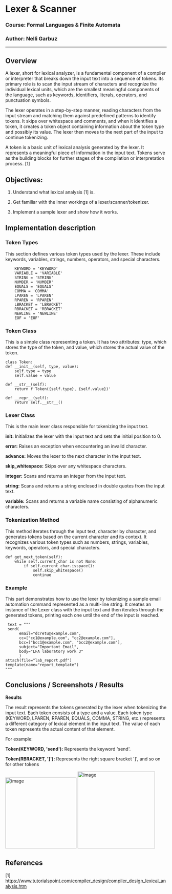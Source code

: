 #  Lexer & Scanner

### Course: Formal Languages & Finite Automata
### Author: Nelli Garbuz

----

## Overview

A lexer, short for lexical analyzer, is a fundamental component of a compiler or interpreter that breaks down the input text into a sequence of tokens. Its primary role is to scan the input stream of characters and recognize the individual lexical units, which are the smallest meaningful components of the language, such as keywords, identifiers, literals, operators, and punctuation symbols.

The lexer operates in a step-by-step manner, reading characters from the input stream and matching them against predefined patterns to identify tokens. It skips over whitespace and comments, and when it identifies a token, it creates a token object containing information about the token type and possibly its value. The lexer then moves to the next part of the input to continue tokenizing.

A token is a basic unit of lexical analysis generated by the lexer. It represents a meaningful piece of information in the input text. Tokens serve as the building blocks for further stages of the compilation or interpretation process. [1]

## Objectives:

1. Understand what lexical analysis [1] is.

2. Get familiar with the inner workings of a lexer/scanner/tokenizer.

3. Implement a sample lexer and show how it works.

## Implementation description

### **Token Types**

 This section defines various token types used by the lexer. These include keywords, variables, strings, numbers, operators, and special characters.

        KEYWORD = 'KEYWORD'
        VARIABLE = 'VARIABLE'
        STRING = 'STRING'
        NUMBER = 'NUMBER'
        EQUALS = 'EQUALS'
        COMMA = 'COMMA'
        LPAREN = 'LPAREN'
        RPAREN = 'RPAREN'
        LBRACKET = 'LBRACKET'
        RBRACKET = 'RBRACKET'
        NEWLINE = 'NEWLINE'
        EOF = 'EOF'

### **Token Class**
This is a simple class representing a token. It has two attributes: type, which stores the type of the token, and value, which stores the actual value of the token.

    class Token:
    def __init__(self, type, value):
        self.type = type
        self.value = value

    def __str__(self):
        return f'Token({self.type}, {self.value})'

    def __repr__(self):
        return self.__str__()

### **Lexer Class**

 This is the main lexer class responsible for tokenizing the input text.

 **__init__:** Initializes the lexer with the input text and sets the initial position to 0.

 **error:** Raises an exception when encountering an invalid character.

**advance:** Moves the lexer to the next character in the input text.

**skip_whitespace:** Skips over any whitespace characters.

**integer:** Scans and returns an integer from the input text.

**string:** Scans and returns a string enclosed in double quotes from the input text.

**variable:** Scans and returns a variable name consisting of alphanumeric characters.


### **Tokenization Method**

This method iterates through the input text, character by character, and generates tokens based on the current character and its context. It recognizes various token types such as numbers, strings, variables, keywords, operators, and special characters.
    
    def get_next_token(self):
        while self.current_char is not None:
            if self.current_char.isspace():
                self.skip_whitespace()
                continue
### **Example**

This part demonstrates how to use the lexer by tokenizing a sample email automation command represented as a multi-line string. It creates an instance of the Lexer class with the input text and then iterates through the generated tokens, printing each one until the end of the input is reached.

     text = """
     send(
          email="dcretu@example.com",
          cc=["cc1@example.com", "cc2@example.com"],
          bcc=["bcc1@example.com", "bcc2@example.com"],
          subject="Important Email",
          body="LFA laboratory work 3"
          )
    attach(file="lab_report.pdf")
    template(name="report_template")
    """

## Conclusions / Screenshots / Results

**Results**

The result represents the tokens generated by the lexer when tokenizing the input text. Each token consists of a type and a value. Each token type (KEYWORD, LPAREN, RPAREN, EQUALS, COMMA, STRING, etc.) represents a different category of lexical element in the input text. The value of each token represents the actual content of that element. 

For example:

**Token(KEYWORD, 'send'):** Represents the keyword 'send'.

**Token(RBRACKET, ']'):** Represents the right square bracket ']', and so on for other tokens

<img width="222" alt="image" src="https://github.com/nelldino/DSL-labs/assets/120444803/7b7d21cb-bb0a-4b53-9df0-7d1a88a35f92">
<img width="241" alt="image" src="https://github.com/nelldino/DSL-labs/assets/120444803/4c7f24e9-2120-4f57-8ccf-ff453b829526">

## References

[1] https://www.tutorialspoint.com/compiler_design/compiler_design_lexical_analysis.htm
